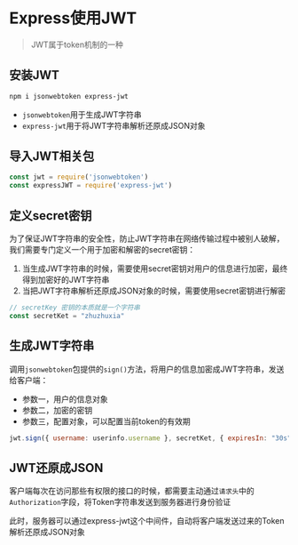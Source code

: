 # Express使用JWT

> JWT属于token机制的一种

## 安装JWT

```sh
npm i jsonwebtoken express-jwt
```

- `jsonwebtoken`用于生成JWT字符串
- `express-jwt`用于将JWT字符串解析还原成JSON对象

## 导入JWT相关包

```js
const jwt = require('jsonwebtoken')
const expressJWT = require('express-jwt')
```

## 定义secret密钥

为了保证JWT字符串的安全性，防止JWT字符串在网络传输过程中被别人破解，我们需要专门定义一个用于加密和解密的secret密钥：

1. 当生成JWT字符串的时候，需要使用secret密钥对用户的信息进行加密，最终得到加密好的JWT字符串
2. 当把JWT字符串解析还原成JSON对象的时候，需要使用secret密钥进行解密

```js
// secretKey 密钥的本质就是一个字符串
const secretKet = "zhuzhuxia"
```

## 生成JWT字符串

调用`jsonwebtoken`包提供的`sign()`方法，将用户的信息加密成JWT字符串，发送给客户端：

-  参数一，用户的信息对象
- 参数二，加密的密钥
- 参数三，配置对象，可以配置当前token的有效期

```js
jwt.sign({ username: userinfo.username }, secretKet, { expiresIn: "30s" })
```

## JWT还原成JSON

客户端每次在访问那些有权限的接口的时候，都需要主动通过`请求头`中的`Authorization`字段，将Token字符串发送到服务器进行身份验证

此时，服务器可以通过express-jwt这个中间件，自动将客户端发送过来的Token解析还原成JSON对象

```

```

